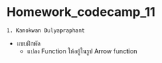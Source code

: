 # Homework_codecamp_11
    1. Kanokwan Dulyapraphant
- แบบฝึกหัด
    - แปลง Function ให้อยู้ในรูป Arrow function
